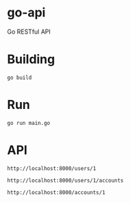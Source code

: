 # go-api
Go RESTful API 

# Building
`go build`

# Run 
`go run main.go` 

# API 
`http://localhost:8000/users/1`

`http://localhost:8000/users/1/accounts`

`http://localhost:8000/accounts/1`